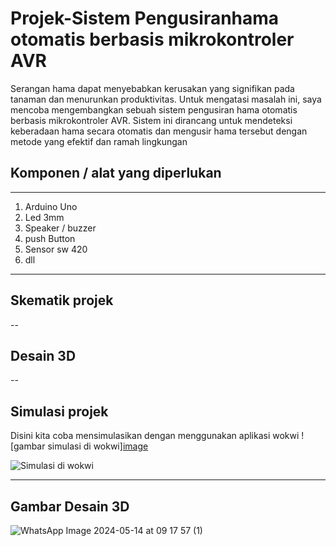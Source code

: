# Projek-Sistem Pengusiranhama otomatis berbasis mikrokontroler AVR 

Serangan hama dapat menyebabkan kerusakan yang signifikan pada tanaman dan menurunkan produktivitas. Untuk mengatasi masalah ini, saya mencoba mengembangkan sebuah sistem pengusiran hama otomatis berbasis mikrokontroler AVR. Sistem ini dirancang untuk mendeteksi keberadaan hama secara otomatis dan mengusir hama tersebut dengan metode yang efektif dan ramah lingkungan

## Komponen / alat yang diperlukan
---
1. Arduino Uno
2. Led 3mm
3. Speaker / buzzer
4. push Button
5. Sensor sw 420
6. dll
---
## Skematik projek

--
## Desain 3D

--
## Simulasi projek
Disini kita coba mensimulasikan dengan menggunakan aplikasi wokwi
![gambar simulasi di wokwi][image](https://github.com/irsyadnizar23/Projek-PengusiranHama/assets/168854830/7e901ad0-703a-4d29-b716-94bb7b04a7aa)

![Simulasi di wokwi](https://wokwi.com/projects/398364886795561985)

---
## Gambar Desain 3D
![WhatsApp Image 2024-05-14 at 09 17 57 (1)](https://github.com/irsyadnizar23/Projek-PengusiranHama/assets/168854830/5291be6f-e928-441b-8287-0be4fe102cee)




